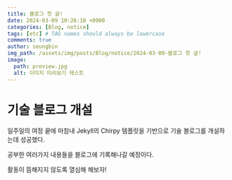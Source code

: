 ```yaml
---
title: 블로그 첫 글!
date: 2024-03-09 10:26:10 +0900
categories: [Blog, notice]
tags: [etc] # TAG names should always be lowercase
comments: true
author: seungbin
img_path: /assets/img/posts/Blog/notice/2024-03-09-블로그 첫 글!
image:
  path: preview.jpg
  alt: 이미지 미리보기 테스트
---
```


# 기술 블로그 개설

일주일의 여정 끝에 마참내 Jekyll의 Chirpy 템플릿을 기반으로 기술 블로그를 개설하는데 성공했다.

공부한 여러가지 내용들을 블로그에 기록해나갈 예정이다.

활동이 뜸해지지 않도록 열심해 해보자!
